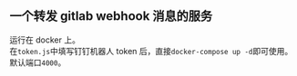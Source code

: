 ## 一个转发 gitlab webhook 消息的服务

运行在 docker 上。  
在`token.js`中填写钉钉机器人 token 后，直接`docker-compose up -d`即可使用。  
默认端口`4000`。
